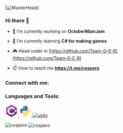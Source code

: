 [![MasterHead](https://sun9-43.userapi.com/impg/l88JNHp1wm5pdlSe4gONIm143fJ9Y3Z7zd58Cw/QY1dEMC5YhI.jpg?size=961x200&quality=95&sign=bb7879ba92cc0fd429e4deada46216cc&type=album)]
### Hi there 👋


- 🔭 I’m currently working on **OctoberMainJam**

- 🌱 I’m currently learning **C# for making games**

- 🎮 Head coder in [https://github.com/Team-G-E-R](https://github.com/Team-G-E-R)

- 📫 How to reach me **https://t.me/cospero**

<h3 align="left">Connect with me:</h3>
<p align="left">
</p>

<h3 align="left">Languages and Tools:</h3>
<p align="left"> <a href="https://www.w3schools.com/cs/" target="_blank" rel="noreferrer"> <img src="https://raw.githubusercontent.com/devicons/devicon/master/icons/csharp/csharp-original.svg" alt="csharp" width="40" height="40"/> </a> <a href="https://www.python.org" target="_blank" rel="noreferrer"> <img src="https://raw.githubusercontent.com/devicons/devicon/master/icons/python/python-original.svg" alt="python" width="40" height="40"/> </a> <a href="https://unity.com/" target="_blank" rel="noreferrer"> <img src="https://www.vectorlogo.zone/logos/unity3d/unity3d-icon.svg" alt="unity" width="40" height="40"/> </a> </p>

<p><img align="left" src="https://github-readme-stats.vercel.app/api/top-langs?username=cospero&show_icons=true&locale=en&layout=compact" alt="cospero" /></p>

<p>&nbsp;<img align="center" src="https://github-readme-stats.vercel.app/api?username=cospero&show_icons=true&locale=en" alt="cospero" /></p>
